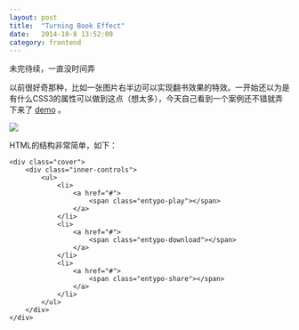 ```yaml
---
layout: post
title:  "Turning Book Effect"
date:   2014-10-8 13:52:00
category: frontend
---
```


未完待续，一直没时间弄

以前很好奇那种，比如一张图片右半边可以实现翻书效果的特效。一开始还以为是有什么CSS3的属性可以做到这点（想太多），今天自己看到一个案例还不错就弄下来了 [demo][demoSite] 。

<img src="{{site.url}}sysutangzxBlog/source/2014-10-08-book-effect-1.png">


HTML的结构非常简单，如下：


	<div class="cover">
		<div class="inner-controls">
			<ul>
				<li>
					<a href="#">
						<span class="entypo-play"></span>
					</a>
				</li>
				<li>
					<a href="#">
						<span class="entypo-download"></span>
					</a>
				</li>
				<li>
					<a href="#">
						<span class="entypo-share"></span>
					</a>
				</li>
			</ul>
		</div>
	</div>




[demoSite]:    http://cody1991.github.io/onlineTest/cssdesk/4/index.html


